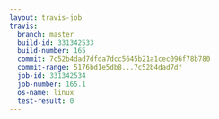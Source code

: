 ```yaml
---
layout: travis-job
travis:
  branch: master
  build-id: 331342533
  build-number: 165
  commit: 7c52b4dad7dfda7dcc5645b21a1cec096f78b780
  commit-range: 5176bd1e5db8...7c52b4dad7df
  job-id: 331342534
  job-number: 165.1
  os-name: linux
  test-result: 0
---
```

